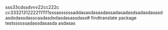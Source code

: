 sss33cdssdvvv22cc222c cc33321312222111111sssassssssaddasasdasasdassadasadasdsadasdasasdasdsdassdasscasdasdsdasdasassdass# findtranslate package
testssssssadassdasasda
asdasas
